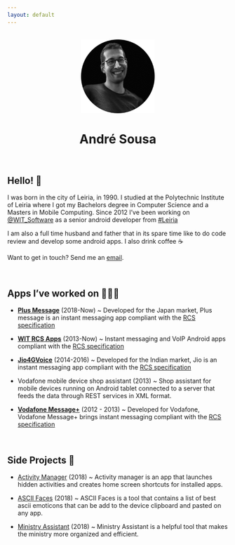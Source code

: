 ```yaml
---
layout: default
---
```


<br/>

<center><img width="168" height="168" src="/images/me.png"></center>
<center><h1>André Sousa</h1></center>

<br/>

## Hello! 👋 
I was born in the city of Leiria, in 1990. I studied at the Polytechnic Institute of Leiria where I got my Bachelors degree in Computer Science and a Masters in Mobile Computing. Since 2012 I’ve been working on [@WIT_Software](https://www.google.com/url?q=https%3A%2F%2Ftwitter.com%2FWIT_Software&sa=D&sntz=1&usg=AFQjCNGvrLh_7lGUHtOvTw5r1g4arrodRw) as a senior android developer from [#Leiria](https://www.google.com/maps/place/Leiria/)

I am also a full time husband and father that in its spare time like to do code review and develop some android apps.
I also drink coffee ☕️

Want to get in touch? Send me an [email](mailto:andrefrsousa@icloud.com).

<br/>

## Apps I’ve worked on 👨🏻‍💻

- [**Plus Message**](https://play.google.com/store/apps/details?id=jp.softbank.mb.plusmessage) (2018-Now) ~ Developed for the Japan market, Plus message is an instant messaging app compliant with the [RCS specification](https://www.gsma.com/futurenetworks/rcs/rcs-documentation/)

- [**WIT RCS Apps**](https://www.wit-software.com/products/rcs-suite/) (2013-Now) ~ Instant messaging and VoIP Android apps compliant with the [RCS specification](https://www.gsma.com/futurenetworks/rcs/rcs-documentation/)

- [**Jio4GVoice**](https://play.google.com/store/apps/details?id=com.jio.join) (2014-2016) ~ Developed for the Indian market, Jio is an instant messaging app compliant with the [RCS specification](https://www.gsma.com/futurenetworks/rcs/rcs-documentation/)

- Vodafone mobile device shop assistant (2013) ~ Shop assistant for mobile devices running on Android tablet connected to a server that feeds the data through REST services in XML format.

- [**Vodafone Message+**](https://play.google.com/store/apps/details?id=com.vodafone.messaging) (2012 - 2013) ~ Developed for Vodafone, Vodafone Message+ brings instant messaging compliant with the [RCS specification](https://www.gsma.com/futurenetworks/rcs/rcs-documentation/)

<br/>

## Side Projects 💪

- [Activity Manager](https://play.google.com/store/apps/details?id=com.andrefrsousa.tools.activitymanager) (2018) ~ Activity manager is an app that launches hidden activities and creates home screen shortcuts for installed apps.

- [ASCII Faces](https://play.google.com/store/apps/details?id=com.andrefrsousa.tools.ascii) (2018) ~ ASCII Faces is a tool that contains a list of best ascii emoticons that can be add to the device clipboard and pasted on any app.

- [Ministry Assistant](https://play.google.com/store/apps/details?id=com.andrefrsousa.tools.ministrypad) (2018) ~ Ministry Assistant is a helpful tool that makes the ministry more organized and efficient.
